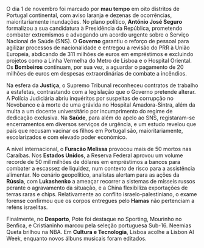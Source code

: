  O dia 1 de novembro foi marcado por **mau tempo** em oito distritos de Portugal continental, com aviso laranja e dezenas de ocorrências, maioritariamente inundações. No plano político, **António José Seguro** formalizou a sua candidatura à Presidência da República, prometendo combater extremismos e advogando um acordo urgente sobre o Serviço Nacional de Saúde (SNS). O **Governo** garantiu o reforço de pessoal para agilizar processos de nacionalidade e entregou a revisão do PRR à União Europeia, abdicando de 311 milhões de euros em empréstimos e excluindo projetos como a Linha Vermelha do Metro de Lisboa e o Hospital Oriental. Os **Bombeiros** continuam, por sua vez, a aguardar o pagamento de 20 milhões de euros em despesas extraordinárias de combate a incêndios.

Na esfera da **Justiça**, o Supremo Tribunal reconheceu contratos de trabalho a estafetas, contrastando com a legislação que o Governo pretende alterar. A Polícia Judiciária abriu inquéritos por suspeitas de corrupção no Novobanco e à morte de uma grávida no Hospital Amadora-Sintra, além da multa a um docente universitário por incumprimento do regime de dedicação exclusiva. Na **Saúde**, para além do apelo ao SNS, registaram-se encerramentos em diversos serviços de urgência, e um estudo revelou que pais que recusam vacinar os filhos em Portugal são, maioritariamente, escolarizados e com elevado poder económico.

A nível internacional, o **Furacão Melissa** provocou mais de 50 mortos nas Caraíbas. Nos **Estados Unidos**, a Reserva Federal aprovou um volume recorde de 50 mil milhões de dólares em empréstimos a bancos para combater a escassez de liquidez, num contexto de risco para a assistência alimentar. No cenário geopolítico, analistas alertam para as ações da **Rússia**, com **Lukashenko** a ameaçar recorrer a sistemas de mísseis russos perante o agravamento da situação, e a China flexibiliza exportações de terras raras e chips. Relativamente ao conflito israelo-palestiniano, o exame forense confirmou que os corpos entregues pelo **Hamas** não pertenciam a reféns israelitas.

Finalmente, no **Desporto**, Pote foi destaque no Sporting, Mourinho no Benfica, e Cristianinho marcou pela seleção portuguesa Sub-16. Neemias Queta brilhou na NBA. Em **Cultura e Tecnologia**, Lisboa acolhe a Lisbon AI Week, enquanto novos álbuns musicais foram editados.